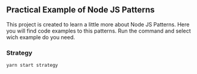 ## Practical Example of Node JS Patterns

This project is created to learn a little more about Node JS Patterns. Here you will find code examples to this patterns.
Run the command and select wich example do you need.

### Strategy

```bash
yarn start strategy
```